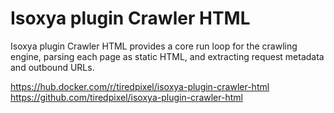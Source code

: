 # Isoxya plugin Crawler HTML

Isoxya plugin Crawler HTML provides a core run loop for the crawling engine, parsing each page as static HTML, and extracting request metadata and outbound URLs.

https://hub.docker.com/r/tiredpixel/isoxya-plugin-crawler-html  
https://github.com/tiredpixel/isoxya-plugin-crawler-html  

